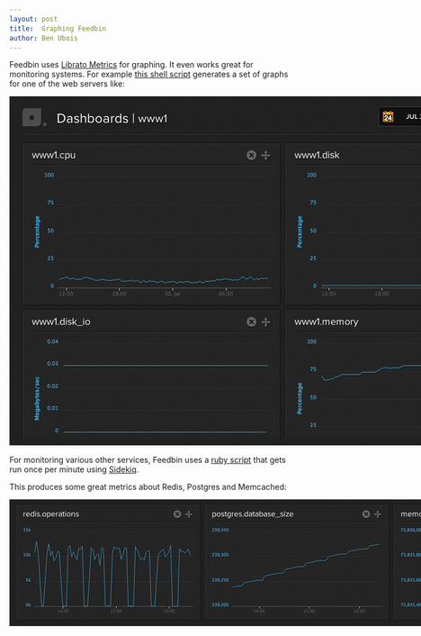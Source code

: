 ```yaml
---
layout: post
title:  Graphing Feedbin
author: Ben Ubois
---
```


Feedbin uses [Librato Metrics](http://metrics.librato.com) for graphing. It even works great for monitoring systems. For example [this shell script](https://gist.github.com/benubois/6115235) generates a set of graphs for one of the web servers like:

<img src="/assets/images/2013-08-14/www1.png" style="max-width: 965px;" />

For monitoring various other services, Feedbin uses a [ruby script](https://gist.github.com/benubois/6115402) that gets run once per minute using [Sidekiq](https://github.com/mperham/sidekiq).

This produces some great metrics about Redis, Postgres and Memcached:

<img src="/assets/images/2013-08-14/services.png" style="max-width: 1274px;" />
